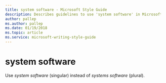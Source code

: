 ```yaml
---
title: system software - Microsoft Style Guide
description: Describes guidelines to use 'system software' in Microsoft documents.
author: pallep
ms.author: pallep
ms.date: 01/19/2018
ms.topic: article
ms.service: microsoft-writing-style-guide
---
```


# system software

Use *system software* (singular) instead of *systems software* (plural).
